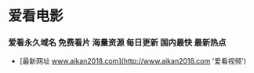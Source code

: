 # 爱看电影
### 爱看永久域名 免费看片 海量资源 每日更新 国内最快 最新热点
* [最新网址 www.aikan2018.com](http://www.aikan2018.com '爱看视频')
